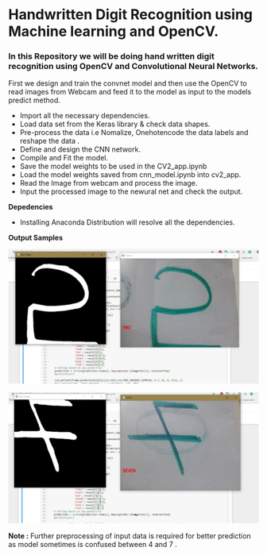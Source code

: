 # Handwritten Digit Recognition using Machine learning and OpenCV.
### In this Repository we will be doing hand written digit recognition using OpenCV and Convolutional Neural Networks.
First we design and train the convnet model and then use the OpenCV to read images from Webcam and feed it to the model as input to the models predict method.
* Import all the necessary dependencies.
* Load data set from the Keras library & check data shapes.
* Pre-process the data i.e Nomalize, Onehotencode the data labels and reshape the data .
* Define and design the CNN network.
* Compile and Fit the model.
* Save the model weights to be used in the CV2_app.ipynb
* Load the model weights saved from cnn_model.ipynb into cv2_app.
* Read the Image from webcam and process the image.
* Input the processed image to the newural net and check the output.

**Depedencies**
* Installing Anaconda Distribution will resolve all the dependencies.

**Output Samples**

![First output](https://github.com/saitejamahadev/Digit_Recognisier/blob/master/Demo_2.JPG)

![second](https://github.com/saitejamahadev/Digit_Recognisier/blob/master/Demo_7.JPG)


**Note :**
Further preprocessing of input data is required for better prediction as model sometimes is confused between 4 and 7 .
